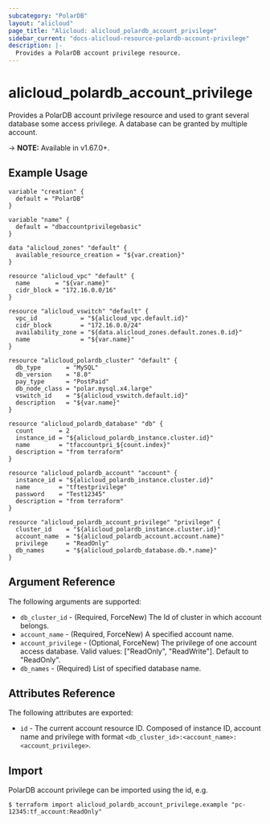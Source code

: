 ```yaml
---
subcategory: "PolarDB"
layout: "alicloud"
page_title: "Alicloud: alicloud_polardb_account_privilege"
sidebar_current: "docs-alicloud-resource-polardb-account-privilege"
description: |-
  Provides a PolarDB account privilege resource.
---
```


# alicloud\_polardb\_account\_privilege

Provides a PolarDB account privilege resource and used to grant several database some access privilege. A database can be granted by multiple account.

-> **NOTE:** Available in v1.67.0+.

## Example Usage

```
variable "creation" {
  default = "PolarDB"
}

variable "name" {
  default = "dbaccountprivilegebasic"
}

data "alicloud_zones" "default" {
  available_resource_creation = "${var.creation}"
}

resource "alicloud_vpc" "default" {
  name       = "${var.name}"
  cidr_block = "172.16.0.0/16"
}

resource "alicloud_vswitch" "default" {
  vpc_id            = "${alicloud_vpc.default.id}"
  cidr_block        = "172.16.0.0/24"
  availability_zone = "${data.alicloud_zones.default.zones.0.id}"
  name              = "${var.name}"
}

resource "alicloud_polardb_cluster" "default" {
  db_type       = "MySQL"
  db_version    = "8.0"
  pay_type      = "PostPaid"
  db_node_class = "polar.mysql.x4.large"
  vswitch_id    = "${alicloud_vswitch.default.id}"
  description   = "${var.name}"
}

resource "alicloud_polardb_database" "db" {
  count       = 2
  instance_id = "${alicloud_polardb_instance.cluster.id}"
  name        = "tfaccountpri_${count.index}"
  description = "from terraform"
}

resource "alicloud_polardb_account" "account" {
  instance_id = "${alicloud_polardb_instance.cluster.id}"
  name        = "tftestprivilege"
  password    = "Test12345"
  description = "from terraform"
}

resource "alicloud_polardb_account_privilege" "privilege" {
  cluster_id    = "${alicloud_polardb_instance.cluster.id}"
  account_name  = "${alicloud_polardb_account.account.name}"
  privilege     = "ReadOnly"
  db_names      = "${alicloud_polardb_database.db.*.name}"
}
```

## Argument Reference

The following arguments are supported:

* `db_cluster_id` - (Required, ForceNew) The Id of cluster in which account belongs.
* `account_name` - (Required, ForceNew) A specified account name.
* `account_privilege` - (Optional, ForceNew) The privilege of one account access database. Valid values: ["ReadOnly", "ReadWrite"]. Default to "ReadOnly".
* `db_names` - (Required) List of specified database name.

## Attributes Reference

The following attributes are exported:

* `id` - The current account resource ID. Composed of instance ID, account name and privilege with format `<db_cluster_id>:<account_name>:<account_privilege>`.

## Import

PolarDB account privilege can be imported using the id, e.g.

```
$ terraform import alicloud_polardb_account_privilege.example "pc-12345:tf_account:ReadOnly"
```
